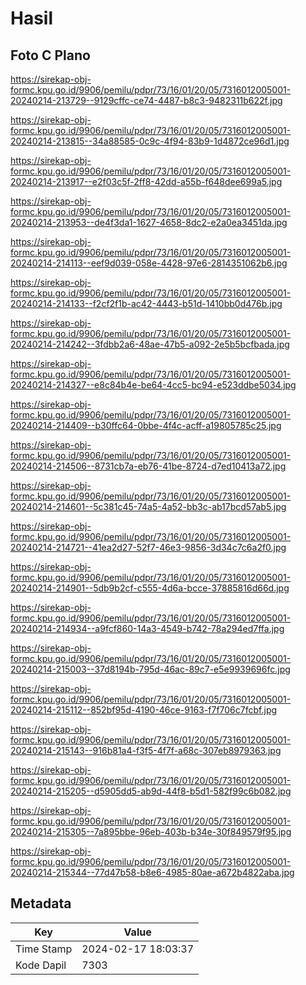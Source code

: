# Hasil

## Foto C Plano

https://sirekap-obj-formc.kpu.go.id/9906/pemilu/pdpr/73/16/01/20/05/7316012005001-20240214-213729--9129cffc-ce74-4487-b8c3-9482311b622f.jpg

https://sirekap-obj-formc.kpu.go.id/9906/pemilu/pdpr/73/16/01/20/05/7316012005001-20240214-213815--34a88585-0c9c-4f94-83b9-1d4872ce96d1.jpg

https://sirekap-obj-formc.kpu.go.id/9906/pemilu/pdpr/73/16/01/20/05/7316012005001-20240214-213917--e2f03c5f-2ff8-42dd-a55b-f648dee699a5.jpg

https://sirekap-obj-formc.kpu.go.id/9906/pemilu/pdpr/73/16/01/20/05/7316012005001-20240214-213953--de4f3da1-1627-4658-8dc2-e2a0ea3451da.jpg

https://sirekap-obj-formc.kpu.go.id/9906/pemilu/pdpr/73/16/01/20/05/7316012005001-20240214-214113--eef9d039-058e-4428-97e6-2814351062b6.jpg

https://sirekap-obj-formc.kpu.go.id/9906/pemilu/pdpr/73/16/01/20/05/7316012005001-20240214-214133--f2cf2f1b-ac42-4443-b51d-1410bb0d476b.jpg

https://sirekap-obj-formc.kpu.go.id/9906/pemilu/pdpr/73/16/01/20/05/7316012005001-20240214-214242--3fdbb2a6-48ae-47b5-a092-2e5b5bcfbada.jpg

https://sirekap-obj-formc.kpu.go.id/9906/pemilu/pdpr/73/16/01/20/05/7316012005001-20240214-214327--e8c84b4e-be64-4cc5-bc94-e523ddbe5034.jpg

https://sirekap-obj-formc.kpu.go.id/9906/pemilu/pdpr/73/16/01/20/05/7316012005001-20240214-214409--b30ffc64-0bbe-4f4c-acff-a19805785c25.jpg

https://sirekap-obj-formc.kpu.go.id/9906/pemilu/pdpr/73/16/01/20/05/7316012005001-20240214-214506--8731cb7a-eb76-41be-8724-d7ed10413a72.jpg

https://sirekap-obj-formc.kpu.go.id/9906/pemilu/pdpr/73/16/01/20/05/7316012005001-20240214-214601--5c381c45-74a5-4a52-bb3c-ab17bcd57ab5.jpg

https://sirekap-obj-formc.kpu.go.id/9906/pemilu/pdpr/73/16/01/20/05/7316012005001-20240214-214721--41ea2d27-52f7-46e3-9856-3d34c7c6a2f0.jpg

https://sirekap-obj-formc.kpu.go.id/9906/pemilu/pdpr/73/16/01/20/05/7316012005001-20240214-214901--5db9b2cf-c555-4d6a-bcce-37885816d66d.jpg

https://sirekap-obj-formc.kpu.go.id/9906/pemilu/pdpr/73/16/01/20/05/7316012005001-20240214-214934--a9fcf860-14a3-4549-b742-78a294ed7ffa.jpg

https://sirekap-obj-formc.kpu.go.id/9906/pemilu/pdpr/73/16/01/20/05/7316012005001-20240214-215003--37d8194b-795d-46ac-89c7-e5e9939696fc.jpg

https://sirekap-obj-formc.kpu.go.id/9906/pemilu/pdpr/73/16/01/20/05/7316012005001-20240214-215112--852bf95d-4190-46ce-9163-f7f706c7fcbf.jpg

https://sirekap-obj-formc.kpu.go.id/9906/pemilu/pdpr/73/16/01/20/05/7316012005001-20240214-215143--916b81a4-f3f5-4f7f-a68c-307eb8979363.jpg

https://sirekap-obj-formc.kpu.go.id/9906/pemilu/pdpr/73/16/01/20/05/7316012005001-20240214-215205--d5905dd5-ab9d-44f8-b5d1-582f99c6b082.jpg

https://sirekap-obj-formc.kpu.go.id/9906/pemilu/pdpr/73/16/01/20/05/7316012005001-20240214-215305--7a895bbe-96eb-403b-b34e-30f849579f95.jpg

https://sirekap-obj-formc.kpu.go.id/9906/pemilu/pdpr/73/16/01/20/05/7316012005001-20240214-215344--77d47b58-b8e6-4985-80ae-a672b4822aba.jpg


## Metadata

| Key        | Value               |
| ---------- | ------------------- |
| Time Stamp | 2024-02-17 18:03:37 |
| Kode Dapil | 7303                |




